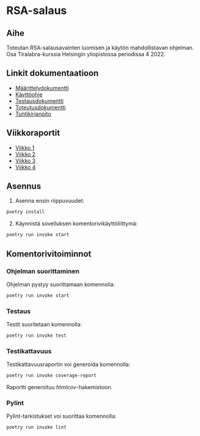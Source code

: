 # RSA-salaus
## Aihe
Toteutan RSA-salausavainten luomisen ja käytön mahdollistavan ohjelman. Osa Tiralabra-kurssia Helsingin yliopistossa periodissa 4 2022.


## Linkit dokumentaatioon
* [Määrittelydokumentti](https://github.com/nikolaipaukkonen/tiralabra2022/blob/main/dokumentaatio/maarittely.md)
* [Käyttöohje](https://github.com/nikolaipaukkonen/tiralabra2022/blob/main/dokumentaatio/kaytto-ohje.md)
* [Testausdokumentti](https://github.com/nikolaipaukkonen/tiralabra2022/blob/main/dokumentaatio/testaus.md)
* [Toteutusdokumentti](https://github.com/nikolaipaukkonen/tiralabra2022/blob/main/dokumentaatio/toteutus.md)
* [Tuntikirjanpito](https://github.com/nikolaipaukkonen/tiralabra2022/blob/main/dokumentaatio/tuntikirjanpito.md)

## Viikkoraportit
* [Viikko 1](https://github.com/nikolaipaukkonen/tiralabra2022/blob/main/dokumentaatio/viikkoraportti_1.md)
* [Viikko 2](https://github.com/nikolaipaukkonen/tiralabra2022/blob/main/dokumentaatio/viikkoraportti_2.md)
* [Viikko 3](https://github.com/nikolaipaukkonen/tiralabra2022/blob/main/dokumentaatio/viikkoraportti_3.md)
* [Viikko 4](https://github.com/nikolaipaukkonen/tiralabra2022/blob/main/dokumentaatio/viikkoraportti_4.md)

## Asennus
1. Asenna ensin riippuvuudet:
```bash
ṕoetry install
```

2. Käynnistä sovelluksen komentorivikäyttöliittymä:
```bash
poetry run invoke start
```

## Komentorivitoiminnot

### Ohjelman suorittaminen

Ohjelman pystyy suorittamaan komennolla:

```bash
poetry run invoke start
```

### Testaus

Testit suoritetaan komennolla:

```bash
poetry run invoke test
```

### Testikattavuus

Testikattavuusraportin voi generoida komennolla:

```bash
poetry run invoke coverage-report
```

Raportti generoituu _htmlcov_-hakemistoon.

### Pylint

Pylint-tarkistukset voi suorittaa komennolla:

```bash
poetry run invoke lint
``` 

